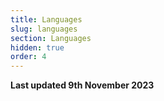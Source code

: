 ```yaml
---
title: Languages
slug: languages
section: Languages
hidden: true
order: 4
---
```


**Last updated 9th November 2023**

